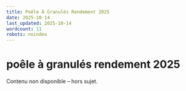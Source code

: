 ```yaml
---
title: Poêle À Granulés Rendement 2025
date: 2025-10-14
last_updated: 2025-10-14
wordcount: 11
robots: noindex
---
```


# poêle à granulés rendement 2025

Contenu non disponible – hors sujet.